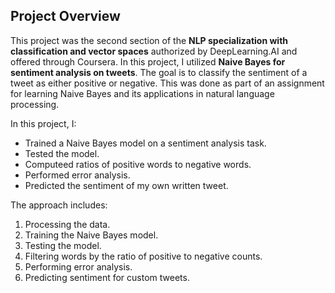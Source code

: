 ## Project Overview
This project was the second section of the **NLP specialization with classification and vector spaces** authorized by DeepLearning.AI and offered through Coursera. In this project, I utilized **Naive Bayes for sentiment analysis on tweets**. The goal is to classify the sentiment of a tweet as either positive or negative. This was done as part of an assignment for learning Naive Bayes and its applications in natural language processing.


In this project, I:
- Trained a Naive Bayes model on a sentiment analysis task.
- Tested the model.
- Computeed ratios of positive words to negative words.
- Performed error analysis.
- Predicted the sentiment of my own written tweet.

The approach includes:
1. Processing the data.
2. Training the Naive Bayes model.
3. Testing the model.
4. Filtering words by the ratio of positive to negative counts.
5. Performing error analysis.
6. Predicting sentiment for custom tweets.
